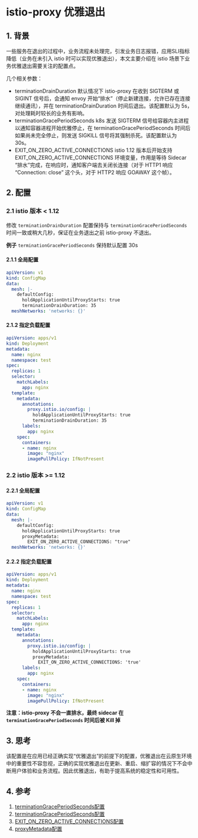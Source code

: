 # istio-proxy 优雅退出

## 1. 背景

一些服务在退出的过程中，业务流程未处理完，引发业务日志报错，应用SLI指标降低（业务在未引入 istio 时可以实现优雅退出），本文主要介绍在 istio 场景下业务优雅退出需要关注的配置点。

几个相关参数：
- terminationDrainDuration 默认情况下 istio-proxy 在收到 SIGTERM 或 SIGINT 信号后，会通知 envoy 开始“排水”（停止新建连接，允许已存在连接继续通讯），并在 terminationDrainDuration 时间后退出。该配置默认为 5s，对处理耗时较长的业务有影响。
- terminationGracePeriodSeconds k8s 发送 SIGTERM 信号给容器内主进程以通知容器进程开始优雅停止，在 terminationGracePeriodSeconds 时间后如果尚未完全停止，则发送 SIGKILL 信号将其强制杀死。该配置默认为 30s。
- EXIT_ON_ZERO_ACTIVE_CONNECTIONS  istio 1.12 版本后开始支持 EXIT_ON_ZERO_ACTIVE_CONNECTIONS 环境变量，作用是等待 Sidecar “排水”完成，在响应时，通知客户端去关闭长连接（对于 HTTP1 响应 “Connection: close” 这个头，对于 HTTP2 响应 GOAWAY 这个帧）。

## 2. 配置

### 2.1 istio 版本 < 1.12

修改 `terminationDrainDuration` 配置保持与 `terminationGracePeriodSeconds` 时间一致或稍大几秒，保证在业务退出之前 istio-proxy 不退出。

**例子** `terminationGracePeriodSeconds` 保持默认配置 30s

#### 2.1.1 全局配置

```yaml
apiVersion: v1
kind: ConfigMap
data:
  mesh: |-
    defaultConfig:
      holdApplicationUntilProxyStarts: true
      terminationDrainDuration: 35
  meshNetworks: 'networks: {}'
```

#### 2.1.2 指定负载配置

```yaml
apiVersion: apps/v1
kind: Deployment
metadata:
  name: nginx
  namespace: test
spec:
  replicas: 1
  selector:
    matchLabels:
      app: nginx
  template:
    metadata:
      annotations:
        proxy.istio.io/config: |
          holdApplicationUntilProxyStarts: true
          terminationDrainDuration: 35
      labels:
        app: nginx
    spec:
      containers:
      - name: nginx
        image: "nginx"
        imagePullPolicy: IfNotPresent
```

### 2.2 istio 版本 >= 1.12

#### 2.2.1 全局配置

```yaml
apiVersion: v1
kind: ConfigMap
data:
  mesh: |-
    defaultConfig:
      holdApplicationUntilProxyStarts: true
      proxyMetadata: 
        EXIT_ON_ZERO_ACTIVE_CONNECTIONS: "true"
  meshNetworks: 'networks: {}'
```

#### 2.2.2 指定负载配置

```yaml
apiVersion: apps/v1
kind: Deployment
metadata:
  name: nginx
  namespace: test
spec:
  replicas: 1
  selector:
    matchLabels:
      app: nginx
  template:
    metadata:
      annotations:
        proxy.istio.io/config: |
          holdApplicationUntilProxyStarts: true
          proxyMetadata:
            EXIT_ON_ZERO_ACTIVE_CONNECTIONS: 'true'  
      labels:
        app: nginx
    spec:
      containers:
      - name: nginx
        image: "nginx"
        imagePullPolicy: IfNotPresent
```

**注意：istio-proxy 不会一直排水，最终 sidecar 在 `terminationGracePeriodSeconds` 时间后被 Kill 掉**

## 3. 思考

该配置是在应用已经正确实现“优雅退出”的前提下的配置，优雅退出在云原生环境中的重要性不容忽视，正确的实现优雅退出在更新、重启、缩扩容的情况下不会中断用户体验和业务流程。因此优雅退出，有助于提高系统的稳定性和可用性。

## 4. 参考

1. [terminationGracePeriodSeconds配置](https://istio.io/latest/docs/reference/config/istio.mesh.v1alpha1/)
2. [terminationGracePeriodSeconds配置](https://kubernetes.io/docs/concepts/workloads/pods/pod-lifecycle/)
3. [EXIT_ON_ZERO_ACTIVE_CONNECTIONS配置](https://istio.io/v1.14/docs/reference/commands/pilot-agent/)
4. [proxyMetadata配置](https://istio.io/latest/docs/reference/config/istio.mesh.v1alpha1/)